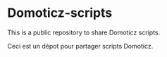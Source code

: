 # Domoticz-scripts
This is a public repository to share Domoticz scripts.

Ceci est un dépot pour partager scripts Domoticz.
